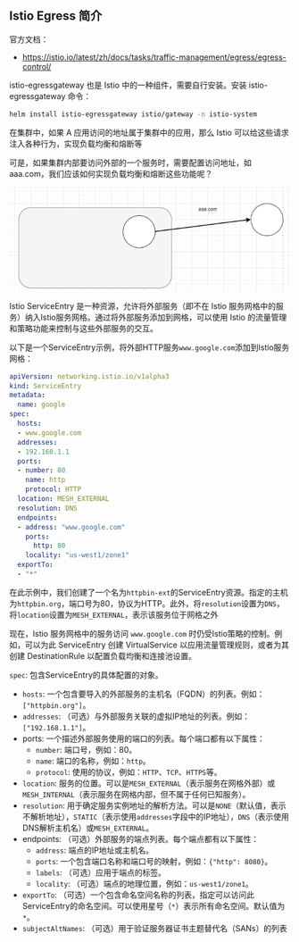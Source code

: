 ## Istio Egress 简介

官方文档：

- <https://istio.io/latest/zh/docs/tasks/traffic-management/egress/egress-control/>

istio-egressgateway 也是 Istio 中的一种组件，需要自行安装。安装 istio-egressgateway 命令：

```bash
helm install istio-egressgateway istio/gateway -n istio-system
```

在集群中，如果 A 应用访问的地址属于集群中的应用，那么 Istio 可以给这些请求注入各种行为，实现负载均衡和熔断等

可是，如果集群内部要访问外部的一个服务时，需要配置访问地址，如 aaa.com，我们应该如何实现负载均衡和熔断这些功能呢？

![image-20230515195151940](.assets/egress/image-20230515195151940.png)

Istio ServiceEntry 是一种资源，允许将外部服务（即不在 Istio 服务网格中的服务）纳入Istio服务网格。通过将外部服务添加到网格，可以使用 Istio 的流量管理和策略功能来控制与这些外部服务的交互。

以下是一个ServiceEntry示例，将外部HTTP服务`www.google.com`添加到Istio服务网格：

```yaml
apiVersion: networking.istio.io/v1alpha3  
kind: ServiceEntry  
metadata:  
  name: google
spec:  
  hosts:  
  - www.google.com  
  addresses:  
  - 192.168.1.1  
  ports:  
  - number: 80  
    name: http  
    protocol: HTTP  
  location: MESH_EXTERNAL  
  resolution: DNS  
  endpoints:  
  - address: "www.google.com"  
    ports:  
      http: 80  
    locality: "us-west1/zone1"  
  exportTo:  
  - "*"

```

在此示例中，我们创建了一个名为`httpbin-ext`的ServiceEntry资源。指定的主机为`httpbin.org`，端口号为80，协议为HTTP。此外，将`resolution`设置为`DNS`，将`location`设置为`MESH_EXTERNAL`，表示该服务位于网格之外

现在，Istio 服务网格中的服务访问 `www.google.com` 时仍受Istio策略的控制。例如，可以为此 ServiceEntry 创建 VirtualService 以应用流量管理规则，或者为其创建 DestinationRule 以配置负载均衡和连接池设置。

`spec`: 包含ServiceEntry的具体配置的对象。

- `hosts`: 一个包含要导入的外部服务的主机名（FQDN）的列表。例如：`["httpbin.org"]`。
- `addresses`: （可选）与外部服务关联的虚拟IP地址的列表。例如：`["192.168.1.1"]`。
- ports: 一个描述外部服务使用的端口的列表。每个端口都有以下属性：
  - `number`: 端口号，例如：80。
  - `name`: 端口的名称，例如：`http`。
  - `protocol`: 使用的协议，例如：`HTTP`、`TCP`、`HTTPS`等。
- `location`: 服务的位置。可以是`MESH_EXTERNAL`（表示服务在网格外部）或`MESH_INTERNAL`（表示服务在网格内部，但不属于任何已知服务）。
- `resolution`: 用于确定服务实例地址的解析方法。可以是`NONE`（默认值，表示不解析地址），`STATIC`（表示使用`addresses`字段中的IP地址），`DNS`（表示使用DNS解析主机名）或`MESH_EXTERNAL`。
- endpoints: （可选）外部服务的端点列表。每个端点都有以下属性：
  - `address`: 端点的IP地址或主机名。
  - `ports`: 一个包含端口名称和端口号的映射，例如：`{"http": 8080}`。
  - `labels`: （可选）应用于端点的标签。
  - `locality`: （可选）端点的地理位置，例如：`us-west1/zone1`。
- `exportTo`: （可选）一个包含命名空间名称的列表，指定可以访问此ServiceEntry的命名空间。可以使用星号（`*`）表示所有命名空间。默认值为`*`。
- `subjectAltNames`: （可选）用于验证服务器证书主题替代名（SANs）的列表